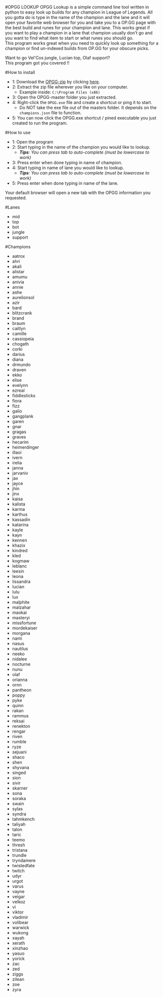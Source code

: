 #OPGG LOOKUP
OPGG Lookup is a simple command line tool written in python to easy look up builds for any champion in League of Legends.
All you gotta do is type in the name of the champion and the lane and it will open your favorite web browser for you and take you to a OP.GG page with the best build and runes for your champion and lane.
This works great if you want to play a champion in a lane that champion usually don't go and you want to find what item to start or what runes you should go.  
This program works great when you need to quickly look up something for a champion or find un-indexed builds from OP.GG for your obscure picks.  
  
Want to go Vel'Cos jungle, Lucian top, Olaf support?  
This program got you covered !!

#How to install
* 1: Download the [OPGG-zip](https://github.com/EwyBoy/OPGG/archive/master.zip) by clicking [here](https://github.com/EwyBoy/OPGG/archive/master.zip).
* 2: Extract the zip file wherever you like on your computer.
    * Example inside: `C:\Program Files (x86)`
* 3: Open the OPGG-master folder you just extracted. 
* 4: Right-click the `OPGG.exe` file and create a shortcut or ping it to start.
    * Do NOT take the exe file out of the masters folder. It depends on the `champions.json` file to function.
* 5: You can now click the OPGG.exe shortcut / pined executable you just created to run the program.

#How to use
* 1: Open the program
* 2: Start typing in the name of the champion you would like to lookup.
   * _**Tips**: You can press tab to auto-complete (must be lowercase to work)_
* 3: Press enter when done typing in name of champion.
* 4: Start typing in name of lane you would like to lookup.
   * _**Tips**: You can press tab to auto-complete (must be lowercase to work)_
* 5: Press enter when done typing in name of the lane.  

Your default browser will open a new tab with the OPGG information you requested.

#Lanes
* mid
* top
* bot
* jungle
* support

#Champions
* aatrox
* ahri
* akali
* alistar
* amumu
* anivia
* annie
* ashe
* aurelionsol
* azir
* bard
* blitzcrank
* brand
* braum
* caitlyn
* camille
* cassiopeia
* chogath
* corki
* darius
* diana
* drmundo
* draven
* ekko
* elise
* evelynn
* ezreal
* fiddlesticks
* fiora
* fizz
* galio
* gangplank
* garen
* gnar
* gragas
* graves
* hecarim
* heimerdinger
* illaoi
* ivern
* irelia
* janna
* jarvaniv
* jax
* jayce
* jhin
* jinx
* kaisa
* kalista
* karma
* karthus
* kassadin
* katarina
* kayle
* kayn
* kennen
* khazix
* kindred
* kled
* kogmaw
* leblanc
* leesin
* leona
* lissandra
* lucian
* lulu
* lux
* malphite
* malzahar
* maokai
* masteryi
* missfortune
* mordekaiser
* morgana
* nami
* nasus
* nautilus
* neeko
* nidalee
* nocturne
* nunu
* olaf
* orianna
* ornn
* pantheon
* poppy
* pyke
* quinn
* rakan
* rammus
* reksai
* renekton
* rengar
* riven
* rumble
* ryze
* sejuani
* shaco
* shen
* shyvana
* singed
* sion
* sivir
* skarner
* sona
* soraka
* swain
* sylas
* syndra
* tahmkench
* taliyah
* talon
* taric
* teemo
* thresh
* tristana
* trundle
* tryndamere
* twistedfate
* twitch
* udyr
* urgot
* varus
* vayne
* veigar
* velkoz
* vi
* viktor
* vladimir
* volibear
* warwick
* wukong
* xayah
* xerath
* xinzhao
* yasuo
* yorick
* zac
* zed
* ziggs
* zilean
* zoe
* zyra